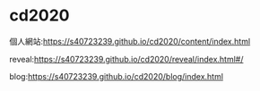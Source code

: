 # cd2020

個人網站:https://s40723239.github.io/cd2020/content/index.html

reveal:https://s40723239.github.io/cd2020/reveal/index.html#/

blog:https://s40723239.github.io/cd2020/blog/index.html